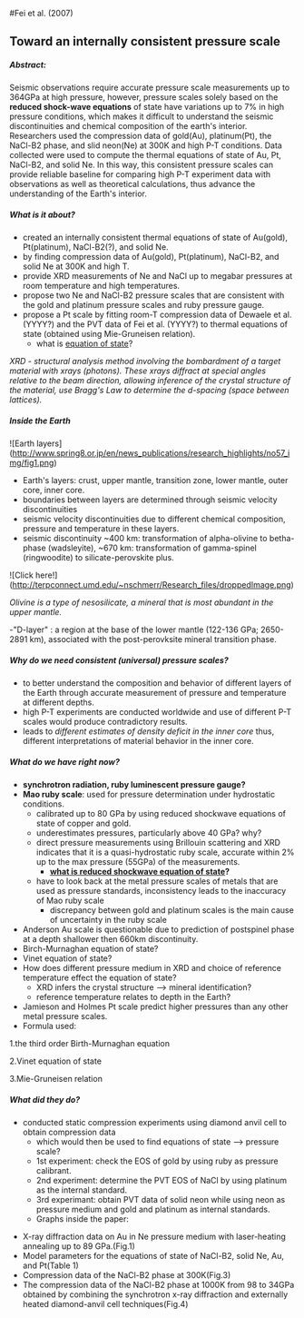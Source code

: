 #Fei et al. (2007)
## Toward an internally consistent pressure scale
##### Abstract:

Seismic observations require accurate pressure scale measurements up to 364GPa at high pressure, however, pressure scales solely based on the **reduced shock-wave equations** of state have variations up to 7% in high pressure conditions, which makes it difficult to understand the seismic discontinuities and chemical composition of the earth's interior.
Researchers used the compression data of gold(Au), platinum(Pt), the NaCl-B2 phase, and slid neon(Ne) at 300K and high P-T conditions.
Data collected were used to compute the thermal equations of state of Au, Pt, NaCl-B2, and solid Ne.
In this way, this consistent pressure scales can provide reliable baseline for comparing high P-T experiment data with observations as well as theoretical calculations, thus advance the understanding of the Earth's interior.

##### What is it about?

- created an internally consistent thermal equations of state of Au(gold), Pt(platinum), NaCl-B2(?), and solid Ne.
- by finding compression data of Au(gold), Pt(platinum), NaCl-B2, and solid Ne at 300K and high T.
- provide XRD measurements of Ne and NaCl up to megabar pressures at room temperature and high temperatures.
- propose two Ne and NaCl-B2 pressure scales that are consistent with the gold and platinum pressure scales and ruby pressure gauge.
- propose a Pt scale by fitting room-T compression data of Dewaele et al. (YYYY?) and the PVT data of Fei et al. (YYYY?) to thermal equations of state (obtained using Mie-Gruneisen relation).
  - what is [equation of state]( http://en.wikipedia.org/wiki/Equation_of_state)?

*XRD - structural analysis method involving the bombardment of a target material with xrays (photons). These xrays diffract at special angles relative to the beam direction, allowing inference of the crystal structure of the material, use Bragg's Law to determine the d-spacing (space between lattices).*

##### Inside the Earth

![Earth layers] (http://www.spring8.or.jp/en/news_publications/research_highlights/no57_img/fig1.png)

- Earth's layers: crust, upper mantle, transition zone, lower mantle, outer core, inner core.
- boundaries between layers are determined through seismic velocity discontinuities
- seismic velocity discontinuities due to different chemical composition, pressure and temperature in these layers.
- seismic discontinuity ~400 km: transformation of alpha-olivine to betha-phase (wadsleyite), ~670 km: transformation of gamma-spinel (ringwoodite) to silicate-perovskite plus.

![Click here!] (http://terpconnect.umd.edu/~nschmerr/Research_files/droppedImage.png)

*Olivine is a type of nesosilicate, a mineral that is most abundant in the upper mantle.*

-"D-layer" : a region at the base of the lower mantle (122-136 GPa; 2650-2891 km), associated with the post-perovksite mineral transition phase.

##### Why do we need consistent (universal) pressure scales?
- to better understand the composition and behavior of different layers of the Earth through accurate measurement of pressure and temperature at different depths.
- high P-T experiments are conducted worldwide and use of different P-T scales would produce contradictory results.
- leads to *different estimates of density deficit in the inner core* thus, different interpretations of material behavior in the inner core.

##### What do we have right now?
- **synchrotron radiation, ruby luminescent pressure gauge?**
- **Mao ruby scale**: used for pressure determination under hydrostatic conditions.
  - calibrated up to 80 GPa by using reduced shockwave equations of state of copper and gold.
  - underestimates pressures, particularly above 40 GPa? why?
  - direct pressure measurements using Brillouin scattering and XRD indicates that it is a quasi-hydrostatic ruby scale, accurate within 2% up to the max pressure (55GPa) of the measurements.
    - **[what is reduced shockwave equation of state](http://web.gps.caltech.edu/~sue/TJA_LindhurstLabWebsite/ListPublications/Papers_pdf/Seismo_1656.pdf)?**
  - have to look back at the metal pressure scales of metals that are used as pressure standards, inconsistency leads to the inaccuracy of Mao ruby scale
    - discrepancy between gold and platinum scales is the main cause of uncertainty in the ruby scale
- Anderson Au scale is questionable due to prediction of postspinel phase at a depth shallower then 660km discontinuity.
- Birch-Murnaghan equation of state?
- Vinet equation of state?
- How does different pressure medium in XRD and choice of reference temperature effect the equation of state?
  - XRD infers the crystal structure --> mineral identification?
  - reference temperature relates to depth in the Earth?
- Jamieson and Holmes Pt scale predict higher pressures than any other metal pressure scales.
- Formula used:

1.the third order Birth-Murnaghan equation 

2.Vinet equation of state

3.Mie-Gruneisen relation

##### What did they do?
- conducted static compression experiments using diamond anvil cell to obtain compression data
  - which would then be used to find equations of state --> pressure scale?
  - 1st experiment: check the EOS of gold by using ruby as pressure calibrant.
  - 2nd experiment: determine the PVT EOS of NaCl by using platinum as the internal standard.
  - 3rd experimant: obtain PVT data of solid neon while using neon as pressure medium and gold and platinum as internal standards.
  - Graphs inside the paper:
* X-ray diffraction data on Au in Ne pressure medium with laser-heating annealing up to 89 GPa.(Fig.1)
* Model parameters for the equations of state of NaCl-B2, solid Ne, Au, and Pt(Table 1)
* Compression data of the NaCl-B2 phase at 300K(Fig.3)
* The compression data of the NaCl-B2 phase at 1000K from 98 to 34GPa obtained by combining the synchrotron x-ray diffraction and externally heated diamond-anvil cell techniques(Fig.4)

